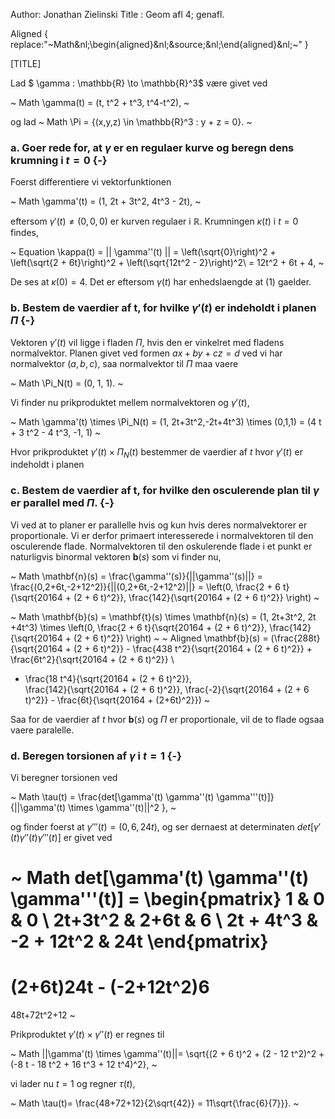 Author: Jonathan Zielinski
Title : Geom afl 4; genafl.

Aligned { replace:"~Math&nl;\begin{aligned}&nl;&source;&nl;\end{aligned}&nl;~" }

[TITLE] 

Lad $ \gamma : \mathbb{R} \to \mathbb{R}^3$ være givet ved 

~ Math 
  \gamma(t) = (t, t^2 + t^3, t^4-t^2),
~

og lad
~ Math 
\Pi =  {(x,y,z) \in \mathbb{R}^3 : y + z = 0}.
~


### a. Goer rede for, at $\gamma$ er en regulaer kurve og beregn dens krumning i $t = 0$ {-}

Foerst differentiere vi vektorfunktionen 

~ Math 
 \gamma'(t) = (1, 2t + 3t^2, 4t^3 - 2t),
~

eftersom $\gamma'(t) \neq (0,0,0)$ er kurven regulaer i $\mathbb{R}$. Krumningen $\kappa(t)$ i $t = 0$ findes,

~ Equation 
 \kappa(t) = || \gamma''(t) || = \left(\sqrt{0}\right)^2 + \left(\sqrt{2 + 6t}\right)^2 + \left(\sqrt{12t^2 - 2}\right)^2\ = 12t^2 + 6t + 4,
~

De ses at $\kappa(0) = 4$. Det er eftersom $\gamma(t)$ har enhedslaengde at (1) gaelder.


### b. Bestem de vaerdier af t, for hvilke $\gamma'(t)$ er indeholdt i planen $\Pi$ {-}

Vektoren $\gamma'(t)$ vil ligge i fladen $\Pi$, hvis den er vinkelret med fladens normalvektor. Planen givet ved formen $ax + by + cz = d$ ved vi har normalvektor $(a,b,c)$, saa normalvektor til $\Pi$ maa vaere

~ Math 
\Pi_N(t) =  (0, 1, 1).
~

Vi finder nu prikproduktet mellem normalvektoren og $\gamma'(t)$,

~ Math 
 \gamma'(t) \times \Pi_N(t) = (1, 2t+3t^2,-2t+4t^3) \times (0,1,1) = (4 t + 3 t^2 - 4 t^3, -1, 1)
~

Hvor prikproduktet $\gamma'(t) \times \Pi_N(t)$  bestemmer de vaerdier af $t$ hvor $\gamma'(t)$ er indeholdt i planen
### c. Bestem de vaerdier af t, for hvilke den osculerende plan til $\gamma$ er parallel med $\Pi$. {-}


Vi ved at to planer er parallelle hvis og kun hvis deres normalvektorer er proportionale. Vi er derfor primaert interesserede i normalvektoren til den osculerende flade. Normalvektoren til den oskulerende flade i et punkt er naturligvis binormal vektoren $\mathbf{b}(s)$ som vi finder nu,

~ Math 
\mathbf{n}(s) =  \frac{\gamma''(s)}{||\gamma''(s)||}  =
\frac{(0,2+6t,-2+12^2)}{||(0,2+6t,-2+12^2)||} = \left(0, \frac{2 + 6 t}{\sqrt{20164 + (2 + 6 t)^2}}, \frac{142}{\sqrt{20164 + (2 + 6 t)^2}} \right)
~

~ Math 
\mathbf{b}(s) =  \mathbf{t}(s) \times \mathbf{n}(s) = (1, 2t+3t^2, 2t +4t^3)
\times \left(0, \frac{2 + 6 t}{\sqrt{20164 + (2 + 6 t)^2}}, \frac{142}{\sqrt{20164 + (2 + 6 t)^2}} \right)
~
~ Aligned 
 \mathbf{b}(s) = (\frac{288t}{\sqrt{20164 + (2 + 6 t)^2}} - \frac{438 t^2}{\sqrt{20164 + (2 + 6 t)^2}} + \frac{6t^2}{\sqrt{20164 + (2 + 6 t)^2}} \\
 + \frac{18 t^4}{\sqrt{20164 + (2 + 6 t)^2}},  
 \frac{142}{\sqrt{20164 + (2 + 6 t)^2}}, \frac{-2}{\sqrt{20164 + (2 + 6 t)^2}} - \frac{6t}{\sqrt{20164 + (2+6t)^2}})
~

Saa for de vaerdier af $t$ hvor $\mathbf{b}(s)$ og $\Pi$ er proportionale, vil de
to flade ogsaa vaere paralelle.

### d. Beregen torsionen af $\gamma$ i $t = 1$ {-}

Vi beregner torsionen ved 

~ Math 
\tau(t) = \frac{det[\gamma'(t) \gamma''(t) \gamma'''(t)]}{||\gamma'(t) \times \gamma''(t)||^2 },
~

og finder foerst at $\gamma'''(t) = (0,6,24t)$, og ser dernaest at determinaten $det[\gamma'(t) \gamma''(t) \gamma'''(t)]$ er givet ved

~ Math 
det[\gamma'(t) \gamma''(t) \gamma'''(t)] = 
\begin{pmatrix}
1            & 0           & 0        \\
2t+3t^2      & 2+6t        & 6        \\
2t + 4t^3    & -2 + 12t^2  & 24t
\end{pmatrix}
=
(2+6t)24t - (-2+12t^2)6
=
48t+72t^2+12
~

Prikproduktet $\gamma'(t) \times \gamma''(t)$ er regnes til

~ Math 
  ||\gamma'(t) \times \gamma''(t)||= \sqrt{(2 + 6 t)^2 + (2 - 12 t^2)^2 + (-8 t - 18 t^2 + 16 t^3 + 12 t^4)^2},
~

vi lader nu $t=1$ og regner $\tau(t)$,

~ Math 
 \tau(t)=  \frac{48+72+12}{2\sqrt{42}} =  11\sqrt{\frac{6}{7}}}.
~
